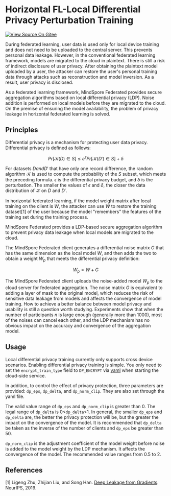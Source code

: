 # Horizontal FL-Local Differential Privacy Perturbation Training

[![View Source On Gitee](https://mindspore-website.obs.cn-north-4.myhuaweicloud.com/website-images/master/resource/_static/logo_source_en.svg)](https://gitee.com/mindspore/docs/blob/master/docs/federated/docs/source_en/local_differential_privacy_training_noise.md)

During federated learning, user data is used only for local device training and does not need to be uploaded to the central server. This prevents personal data leakage.
However, in the conventional federated learning framework, models are migrated to the cloud in plaintext. There is still a risk of indirect disclosure of user privacy.
After obtaining the plaintext model uploaded by a user, the attacker can restore the user's personal training data through attacks such as reconstruction and model inversion. As a result, user privacy is disclosed.

As a federated learning framework, MindSpore Federated provides secure aggregation algorithms based on local differential privacy (LDP). Noise addition is performed on local models before they are migrated to the cloud. On the premise of ensuring the model availability, the problem of privacy leakage in horizontal federated learning is solved.

## Principles

Differential privacy is a mechanism for protecting user data privacy. Differential privacy is defined as follows:

$$
Pr[\mathcal{K}(D)\in S] \le e^{\epsilon} Pr[\mathcal{K}(D') \in S]+\delta​
$$

For datasets $D and D'$ that have only one record difference, the random algorithm $\mathcal{K}$ is used to compute the probability of the $S$ subset, which meets the preceding formula. $\epsilon$ is the differential privacy budget, and $\delta$ is the perturbation. The smaller the values of $\epsilon$ and $\delta$, the closer the data distribution of $\mathcal{K}$ on $D$ and $D'$.

In horizontal federated learning, if the model weight matrix after local training on the client is $W$, the attacker can use $W$ to restore the training dataset[1] of the user because the model "remembers" the features of the training set during the training process.

MindSpore Federated provides a LDP-based secure aggregation algorithm to prevent privacy data leakage when local models are migrated to the cloud.

The MindSpore Federated client generates a differential noise matrix $G$ that has the same dimension as the local model $W$, and then adds the two to obtain a weight $W_p$ that meets the differential privacy definition:

$$
W_p=W+G
$$

The MindSpore Federated client uploads the noise-added model $W_p$ to the cloud server for federated aggregation. The noise matrix $G$ is equivalent to adding a layer of mask to the original model, which reduces the risk of sensitive data leakage from models and affects the convergence of model training. How to achieve a better balance between model privacy and usability is still a question worth studying. Experiments show that when the number of participants $n$ is large enough (generally more than 1000), most of the noises can cancel each other, and the LDP mechanism has no obvious impact on the accuracy and convergence of the aggregation model.

## Usage

Local differential privacy training currently only supports cross device scenarios. Enabling differential privacy training is simple. You only need to set the `encrypt_train_type` field to `DP_ENCRYPT` via [yaml](https://www.mindspore.cn/federated/docs/en/master/horizontal/federated_server_yaml.html#) when starting the cloud-side service.

In addition, to control the effect of privacy protection, three parameters are provided: `dp_eps`, `dp_delta`, and `dp_norm_clip`. They are also set through the yaml file.

The valid value range of `dp_eps` and `dp_norm_clip` is greater than 0. The legal range of `dp_delta` is 0<`dp_delta`<1. In general, the smaller `dp_eps` and `dp_delta` are, the better the privacy protection will be, but the greater the impact on the convergence of the model. It is recommended that `dp_delta` be taken as the inverse of the number of clients and `dp_eps` be greater than 50.

`dp_norm_clip` is the adjustment coefficient of the model weight before noise is added to the model weight by the LDP mechanism. It affects the convergence of the model. The recommended value ranges from 0.5 to 2.

## References

[1] Ligeng Zhu, Zhijian Liu, and Song Han. [Deep Leakage from Gradients](http://arxiv.org/pdf/1906.08935.pdf). NeurIPS, 2019.
